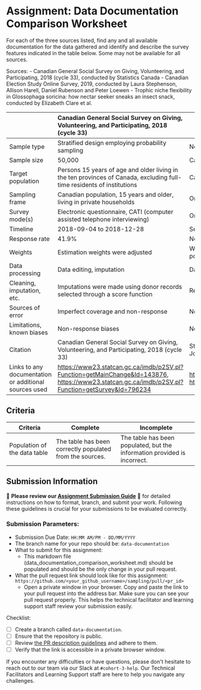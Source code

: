 # Assignment: Data Documentation Comparison Worksheet

For each of the three sources listed, find any and all available documentation for the data gathered and identify and describe the survey features indicated in the table below. Some may not be available for all sources.

Sources: - Canadian General Social Survey on Giving, Volunteering, and Participating, 2018 (cycle 33), conducted by Statistics Canada - Canadian Election Study Online Survey, 2019, conducted by Laura Stephenson, Allison Harell, Daniel Rubenson and Peter Loewen - Trophic niche flexibility in Glossophaga soricina: how nectar seeker sneaks an insect snack, conducted by Elizabeth Clare et al.

|                                                       | Canadian General Social Survey on Giving, Volunteering, and Participating, 2018 (cycle 33) | Canadian Election Study Online Survey, 2019 | Trophic niche flexibility in Glossophaga soricina: how nectar seeker sneaks an insect snack |
|----------------|:--------------------|----------------|---------------------|
| Sample type                                           | Stratified design employing probability sampling | Non-probability online survey | Observational |
| Sample size                                           | 50,000 | Campaign period - 37,822; post-election - 10,337 | Dietary analysis - 38 faecal samples, behavioural experiment - 23 |
| Target population                                     | Persons 15 years of age and older living in the ten provinces of Canada, excluding full-time residents of institutions | Canadian citizens and permanent residents, aged 18 or older | Glossophaga soricina |
| Sampling frame                                        | Canadian population, 15 years and older, living in private households | Online panel of eligible Canadian voters | 112 G. soricina |
| Survey mode(s)                                        | Electronic questionnaire, CATI (computer assisted telephone interviewing) | Online survey | Observations and dietary analysis |
| Timeline                                              | 2018-09-04 to 2018-12-28 | September to November 2019 | 7-week period from late May to early July 2009 |
| Response rate                                         | 41.9% | Not specified | - |
| Weights                                               | Estimation weights were adjusted | Weights were used to ensure that the data is representative of the population | - |
| Data processing                                       | Data editing, imputation | Data cleaning | - |
| Cleaning, imputation, etc.                            | Imputations were made using donor records selected through a score function | Respondents were removed based on removal criteria | - |
| Sources of error                                      | Imperfect coverage and non-response | Not specified | - |
| Limitations, known biases                             | Non-response biases | Not specified | - |
| Citation                                              | Canadian General Social Survey on Giving, Volunteering, and Participating, 2018 (cycle 33) | Stephenson, Laura B; Harell, Allison; Rubenson, Daniel; Loewen, Peter John, 2020, "2019 Canadian Election Study (CES) - Online Survey" | Trophic niche flexibility in Glossophaga soricina: how nectar seeker sneaks an insect snack, conducted by Elizabeth Clare et al. |
| Links to any documentation or additional sources used | https://www23.statcan.gc.ca/imdb/p2SV.pl?Function=getMainChange&Id=143876, https://www23.statcan.gc.ca/imdb/p2SV.pl?Function=getSurvey&Id=796234 | http://www.ces-eec.ca/2019-canadian-election-study/, https://dimension.usherbrooke.ca/documents/CES2019Codebook.pdf | https://besjournals.onlinelibrary.wiley.com/doi/full/10.1111/1365-2435.12192 |

## Criteria

|Criteria|Complete|Incomplete|
|--------|----|----|
|Population of the data table|The table has been correctly populated from the sources.|The table has been populated, but the information provided is incorrect.|

## Submission Information

🚨 **Please review our [Assignment Submission Guide](https://github.com/UofT-DSI/onboarding/blob/main/onboarding_documents/submissions.md)** 🚨 for detailed instructions on how to format, branch, and submit your work. Following these guidelines is crucial for your submissions to be evaluated correctly.

### Submission Parameters:
* Submission Due Date: `HH:MM AM/PM - DD/MM/YYYY`
* The branch name for your repo should be: `data-documentation`
* What to submit for this assignment:
     * This markdown file (data_documentation_comparison_worksheet.md) should be populated and should be the only change in your pull request.
* What the pull request link should look like for this assignment: `https://github.com/<your_github_username>/sampling/pull/<pr_id>`
     * Open a private window in your browser. Copy and paste the link to your pull request into the address bar. Make sure you can see your pull request properly. This helps the technical facilitator and learning support staff review your submission easily.

Checklist:
- [ ] Create a branch called `data-documentation`.
- [ ] Ensure that the repository is public.
- [ ] Review [the PR description guidelines](https://github.com/UofT-DSI/onboarding/blob/main/onboarding_documents/submissions.md#guidelines-for-pull-request-descriptions) and adhere to them.
- [ ] Verify that the link is accessible in a private browser window.

If you encounter any difficulties or have questions, please don't hesitate to reach out to our team via our Slack at `#cohort-3-help`. Our Technical Facilitators and Learning Support staff are here to help you navigate any challenges.
